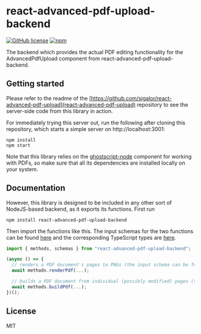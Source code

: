 # react-advanced-pdf-upload-backend

[![GitHub license](https://img.shields.io/github/license/sigalor/react-advanced-pdf-upload-backend)](https://github.com/sigalor/react-advanced-pdf-upload-backend/blob/master/LICENSE) [![npm](https://img.shields.io/npm/v/react-advanced-pdf-upload-backend)](https://www.npmjs.com/package/react-advanced-pdf-upload-backend)

The backend which provides the actual PDF editing functionality for the AdvancedPdfUpload component from react-advanced-pdf-upload-backend.

## Getting started

Please refer to the readme of the [https://github.com/sigalor/react-advanced-pdf-upload](react-advanced-pdf-upload) repository to see the server-side code from this library in action.

For immediately trying this server out, run the following after cloning this repository, which starts a simple server on http://localhost:3001:

```
npm install
npm start
```

Note that this library relies on the [ghostscript-node](https://www.npmjs.com/package/ghostscript-node) component for working with PDFs, so make sure that all its dependencies are installed locally on your system.

## Documentation

However, this library is designed to be included in any other sort of NodeJS-based backend, as it exports its functions. First run

```
npm install react-advanced-pdf-upload-backend
```

Then import the functions like this. The input schemas for the two functions can be found [here](https://github.com/sigalor/react-advanced-pdf-upload-backend/tree/main/src/schemas) and the corresponding TypeScript types are [here](https://github.com/sigalor/react-advanced-pdf-upload-backend/blob/main/src/types.ts).

```javascript
import { methods, schemas } from "react-advanced-pdf-upload-backend";

(async () => {
  // renders a PDF document's pages to PNGs (the input schema can be found in "schemas.renderPdf")
  await methods.renderPdf(...);

  // builds a PDF document from individual (possibly modified) pages (the input schema can be found in "schemas.buildPdf")
  await methods.buildPdf(...);
})();
```

## License

MIT
